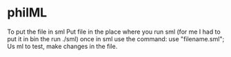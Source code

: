 # philML
To put the file in sml
Put file in the place where you run sml (for me I had to put it in bin the run ./sml)
once in sml use the command: use "filename.sml";
Us ml to test, make changes in the file.

